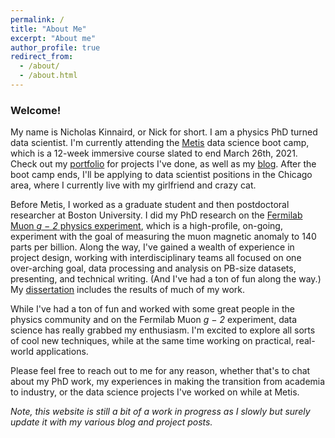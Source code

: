 ```yaml
---
permalink: /
title: "About Me"
excerpt: "About me"
author_profile: true
redirect_from: 
  - /about/
  - /about.html
---
```



### Welcome!

My name is Nicholas Kinnaird, or Nick for short. I am a physics PhD turned data scientist. I'm currently attending the [Metis](https://www.thisismetis.com/) data science boot camp, which is a 12-week immersive course slated to end March 26th, 2021. Check out my [portfolio](https://nkinnaird.github.io/portfolio/) for projects I've done, as well as my [blog](https://nkinnaird.github.io/blog-posts/). After the boot camp ends, I'll be applying to data scientist positions in the Chicago area, where I currently live with my girlfriend and crazy cat.


Before Metis, I worked as a graduate student and then postdoctoral researcher at Boston University. I did my PhD research on the [Fermilab Muon <i>g − 2</i> physics experiment](https://muon-g-2.fnal.gov/), which is a high-profile, on-going, experiment with the goal of measuring the muon magnetic anomaly to 140 parts per billion. Along the way, I've gained a wealth of experience in project design, working with interdisciplinary teams all focused on one over-arching goal, data processing and analysis on PB-size datasets, presenting, and technical writing. (And I've had a ton of fun along the way.) My [dissertation](https://github.com/nkinnaird/Dissertation) includes the results of much of my work.


While I've had a ton of fun and worked with some great people in the physics community and on the Fermilab Muon <i>g − 2</i> experiment, data science has really grabbed my enthusiasm. I'm excited to explore all sorts of cool new techniques, while at the same time working on practical, real-world applications.


Please feel free to reach out to me for any reason, whether that's to chat about my PhD work, my experiences in making the transition from academia to industry, or the data science projects I've worked on while at Metis.


*Note, this website is still a bit of a work in progress as I slowly but surely update it with my various blog and project posts.*

